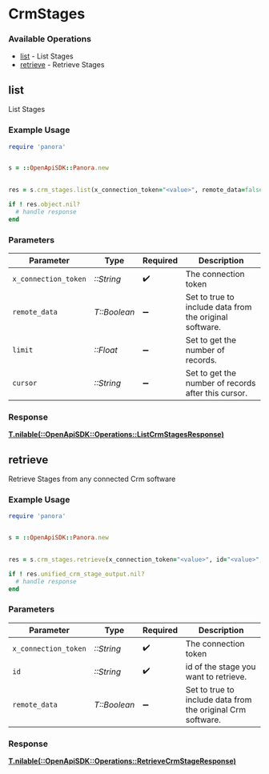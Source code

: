 # CrmStages


### Available Operations

* [list](#list) - List  Stages
* [retrieve](#retrieve) - Retrieve Stages

## list

List  Stages

### Example Usage

```ruby
require 'panora'


s = ::OpenApiSDK::Panora.new

    
res = s.crm_stages.list(x_connection_token="<value>", remote_data=false, limit=7685.78, cursor="<value>")

if ! res.object.nil?
  # handle response
end

```

### Parameters

| Parameter                                               | Type                                                    | Required                                                | Description                                             |
| ------------------------------------------------------- | ------------------------------------------------------- | ------------------------------------------------------- | ------------------------------------------------------- |
| `x_connection_token`                                    | *::String*                                              | :heavy_check_mark:                                      | The connection token                                    |
| `remote_data`                                           | *T::Boolean*                                            | :heavy_minus_sign:                                      | Set to true to include data from the original software. |
| `limit`                                                 | *::Float*                                               | :heavy_minus_sign:                                      | Set to get the number of records.                       |
| `cursor`                                                | *::String*                                              | :heavy_minus_sign:                                      | Set to get the number of records after this cursor.     |


### Response

**[T.nilable(::OpenApiSDK::Operations::ListCrmStagesResponse)](../../models/operations/listcrmstagesresponse.md)**


## retrieve

Retrieve Stages from any connected Crm software

### Example Usage

```ruby
require 'panora'


s = ::OpenApiSDK::Panora.new

    
res = s.crm_stages.retrieve(x_connection_token="<value>", id="<value>", remote_data=false)

if ! res.unified_crm_stage_output.nil?
  # handle response
end

```

### Parameters

| Parameter                                                   | Type                                                        | Required                                                    | Description                                                 |
| ----------------------------------------------------------- | ----------------------------------------------------------- | ----------------------------------------------------------- | ----------------------------------------------------------- |
| `x_connection_token`                                        | *::String*                                                  | :heavy_check_mark:                                          | The connection token                                        |
| `id`                                                        | *::String*                                                  | :heavy_check_mark:                                          | id of the stage you want to retrieve.                       |
| `remote_data`                                               | *T::Boolean*                                                | :heavy_minus_sign:                                          | Set to true to include data from the original Crm software. |


### Response

**[T.nilable(::OpenApiSDK::Operations::RetrieveCrmStageResponse)](../../models/operations/retrievecrmstageresponse.md)**

